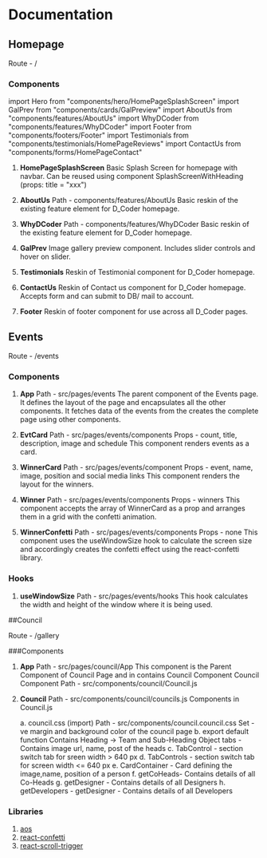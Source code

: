 # Documentation

## Homepage

Route - /

### Components
import Hero from "components/hero/HomePageSplashScreen"
import GalPrev from "components/cards/GalPreview"
import AboutUs from "components/features/AboutUs"
import WhyDCoder from "components/features/WhyDCoder"
import Footer from "components/footers/Footer"
import Testimonials from "components/testimonials/HomePageReviews"
import ContactUs from "components/forms/HomePageContact"

1. **HomePageSplashScreen**
   Basic Splash Screen for homepage with navbar. Can be reused using component SplashScreenWithHeading (props: title = "xxx")

2. **AboutUs**
   Path - components/features/AboutUs
   Basic reskin of the existing feature element for D_Coder homepage.

3. **WhyDCoder**
   Path - components/features/WhyDCoder
   Basic reskin of the existing feature element for D_Coder homepage.

4. **GalPrev**
   Image gallery preview component. Includes slider controls and hover on slider.

5. **Testimonials**
   Reskin of Testimonial component for D_Coder homepage.

6. **ContactUs**
   Reskin of Contact us component for D_Coder homepage. Accepts form and can submit to DB/ mail to account.
   
7. **Footer**
   Reskin of footer component for use across all D_Coder pages.



## Events

Route - /events

### Components

1. **App**
   Path - src/pages/events
   The parent component of the Events page.
   It defines the layout of the page and encapsulates all the other components.
   It fetches data of the events from the creates the complete page using other components.

2. **EvtCard**
   Path - src/pages/events/components
   Props - count, title, description, image and schedule
   This component renders events as a card.

3. **WinnerCard**
   Path - src/pages/events/component
   Props - event, name, image, position and social media links
   This component renders the layout for the winners.

4. **Winner**
   Path - src/pages/events/components
   Props - winners
   This component accepts the array of WinnerCard as a prop
   and arranges them in a grid with the confetti animation.

5. **WinnerConfetti**
   Path - src/pages/events/components
   Props - none
   This component uses the useWindowSize hook to calculate
   the screen size and accordingly creates the confetti effect
   using the react-confetti library.
   
   
  
### Hooks

1. **useWindowSize**
   Path - src/pages/events/hooks
   This hook calculates the width and height of the window where it is being used.
   
##Council 

Route - /gallery

###Components

1. **App**
   Path - src/pages/council/App
   This component is the Parent Component of Council Page
   and in contains Council Component 
      Council Component Path - src/components/council/Council.js
      
2. **Council**
   Path - src/components/council/councils.js
   Components in Council.js
      
      a. council.css (import)
         Path - src/components/council.council.css
         Set -ve margin and background color of the council page
      b. export default function
         Contains Heading -> Team
         and Sub-Heading
         Object tabs - Contains image url, name, post of the heads
      c. TabControl - 
         section switch tab for sreen width > 640 px
      d. TabControls - 
         section switch tab for screen width <= 640 px
      e. CardContainer - 
         Card defining the image,name, position of a person
      f. getCoHeads- 
         Contains details of all Co-Heads
      g. getDesigner - 
         Contains details of all Designers
      h. getDevelopers - 
         getDesigner - 
         Contains details of all Developers
         


### Libraries

1. [aos](https://www.npmjs.com/package/aos)
2. [react-confetti](https://www.npmjs.com/package/react-confetti)
3. [react-scroll-trigger](https://www.npmjs.com/package/react-scroll-trigger)
